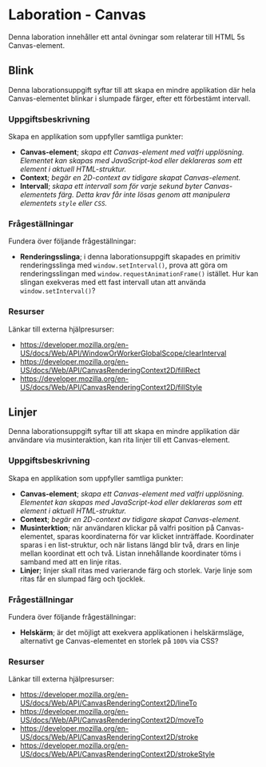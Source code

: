 # Laboration - Canvas

Denna laboration innehåller ett antal övningar som relaterar till HTML 5s Canvas-element.

## Blink

Denna laborationsuppgift syftar till att skapa en mindre applikation där hela Canvas-elementet blinkar i slumpade färger, efter ett förbestämt intervall.

### Uppgiftsbeskrivning

Skapa en applikation som uppfyller samtliga punkter:

- **Canvas-element**; *skapa ett Canvas-element med valfri upplösning. Elementet kan skapas med JavaScript-kod eller deklareras som ett element i aktuell HTML-struktur.*
- **Context**; *begär en 2D-context av tidigare skapat Canvas-element.*
- **Intervall**; *skapa ett intervall som för varje sekund byter Canvas-elementets färg. Detta krav får inte lösas genom att manipulera elementets `style` eller `CSS`.* 

### Frågeställningar

Fundera över följande frågeställningar:

- **Renderingsslinga**; i denna laborationsuppgift skapades en primitiv renderingsslinga med `window.setInterval()`, prova att göra om renderingsslingan med `window.requestAnimationFrame()` istället. Hur kan slingan exekveras med ett fast intervall utan att använda `window.setInterval()`?

### Resurser

Länkar till externa hjälpresurser:

- https://developer.mozilla.org/en-US/docs/Web/API/WindowOrWorkerGlobalScope/clearInterval
- https://developer.mozilla.org/en-US/docs/Web/API/CanvasRenderingContext2D/fillRect
- https://developer.mozilla.org/en-US/docs/Web/API/CanvasRenderingContext2D/fillStyle

## Linjer

Denna laborationsuppgift syftar till att skapa en mindre applikation där användare via musinteraktion, kan rita linjer till ett Canvas-element.

### Uppgiftsbeskrivning

Skapa en applikation som uppfyller samtliga punkter:

- **Canvas-element**; *skapa ett Canvas-element med valfri upplösning. Elementet kan skapas med JavaScript-kod eller deklareras som ett element i aktuell HTML-struktur.*
- **Context**; *begär en 2D-context av tidigare skapat Canvas-element.*
- **Musinterktion**; när användaren klickar på valfri position på Canvas-elementet, sparas koordinaterna för var klicket innträffade. Koordinater sparas i en list-struktur, och när listans längd blir två, drars en linje mellan koordinat ett och två. Listan innehållande koordinater töms i samband med att en linje ritas.
- **Linjer**; linjer skall ritas med varierande färg och storlek. Varje linje som ritas får en slumpad färg och tjocklek.

### Frågeställningar

Fundera över följande frågeställningar:

- **Helskärm**; är det möjligt att exekvera applikationen i helskärmsläge, alternativt ge Canvas-elementet en storlek på `100%` via CSS?

### Resurser

Länkar till externa hjälpresurser:

- https://developer.mozilla.org/en-US/docs/Web/API/CanvasRenderingContext2D/lineTo
- https://developer.mozilla.org/en-US/docs/Web/API/CanvasRenderingContext2D/moveTo
- https://developer.mozilla.org/en-US/docs/Web/API/CanvasRenderingContext2D/stroke
- https://developer.mozilla.org/en-US/docs/Web/API/CanvasRenderingContext2D/strokeStyle


